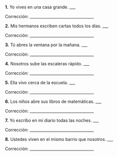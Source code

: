 **1.** Yo vives en una casa grande. ___

Corrección: _________________________________

**2.** Mis hermanos escriben cartas todos los días. ___

Corrección: _________________________________

**3.** Tú abres la ventana por la mañana. ___

Corrección: _________________________________

**4.** Nosotros sube las escaleras rápido. ___

Corrección: _________________________________

**5.** Ella vivo cerca de la escuela. ___

Corrección: _________________________________

**6.** Los niños abre sus libros de matemáticas. ___

Corrección: _________________________________

**7.** Yo escribo en mi diario todas las noches. ___

Corrección: _________________________________

**8.** Ustedes viven en el mismo barrio que nosotros. ___

Corrección: _________________________________
